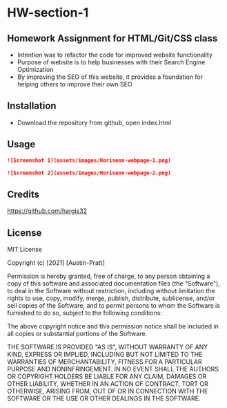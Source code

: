 # HW-section-1

## Homework Assignment for HTML/Git/CSS class
- Intention was to refactor the code for improved website functionality
- Purpose of website is to help businesses with their Search Engine Optimization
- By improving the SEO of this website, it provides a foundation for helping others to improve their own SEO

## Installation
- Download the repository from github, open index.html

## Usage

```md
![Screenshot 1](assets/images/Horiseon-webpage-1.png)
```

```md
![Screenshot 2](assets/images/Horiseon-webpage-2.png)
```

## Credits

https://github.com/hargis32

## License

MIT License

Copyright (c) [2021] [Austin-Pratt]

Permission is hereby granted, free of charge, to any person obtaining a copy
of this software and associated documentation files (the "Software"), to deal
in the Software without restriction, including without limitation the rights
to use, copy, modify, merge, publish, distribute, sublicense, and/or sell
copies of the Software, and to permit persons to whom the Software is
furnished to do so, subject to the following conditions:

The above copyright notice and this permission notice shall be included in all
copies or substantial portions of the Software.

THE SOFTWARE IS PROVIDED "AS IS", WITHOUT WARRANTY OF ANY KIND, EXPRESS OR
IMPLIED, INCLUDING BUT NOT LIMITED TO THE WARRANTIES OF MERCHANTABILITY,
FITNESS FOR A PARTICULAR PURPOSE AND NONINFRINGEMENT. IN NO EVENT SHALL THE
AUTHORS OR COPYRIGHT HOLDERS BE LIABLE FOR ANY CLAIM, DAMAGES OR OTHER
LIABILITY, WHETHER IN AN ACTION OF CONTRACT, TORT OR OTHERWISE, ARISING FROM,
OUT OF OR IN CONNECTION WITH THE SOFTWARE OR THE USE OR OTHER DEALINGS IN THE
SOFTWARE.
